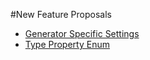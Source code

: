 #New Feature Proposals
- [Generator Specific Settings](generator-specific-settings.md)
- [Type Property Enum](type-property-enum.md)